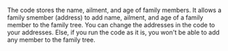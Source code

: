 The code stores the name, ailment, and age of family members.
It allows a family smember (address) to add name, ailment, and age of a family member to the family tree.
You can change the addresses in the code to your addresses.
Else, if you run the code as it is, you won't be able to add any member to the family tree.
